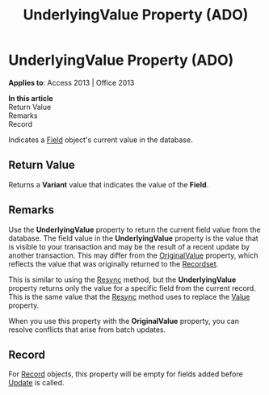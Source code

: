 ﻿---
title: UnderlyingValue Property (ADO)
TOCTitle: UnderlyingValue Property (ADO)
ms:assetid: f84f4c1c-2bd4-a725-3575-ed063ead13c8
ms:mtpsurl: https://msdn.microsoft.com/library/JJ250262(v=office.15)
ms:contentKeyID: 48548782
ms.date: 09/18/2015
mtps_version: v=office.15
---

# UnderlyingValue Property (ADO)


**Applies to**: Access 2013 | Office 2013

**In this article**  
Return Value  
Remarks  
Record  

Indicates a [Field](field-object-ado.md) object's current value in the database.

## Return Value

Returns a **Variant** value that indicates the value of the **Field**.

## Remarks

Use the **UnderlyingValue** property to return the current field value from the database. The field value in the **UnderlyingValue** property is the value that is visible to your transaction and may be the result of a recent update by another transaction. This may differ from the [OriginalValue](originalvalue-property-ado.md) property, which reflects the value that was originally returned to the [Recordset](recordset-object-ado.md).

This is similar to using the [Resync](resync-method-ado.md) method, but the **UnderlyingValue** property returns only the value for a specific field from the current record. This is the same value that the [Resync](resync-method-ado.md) method uses to replace the [Value](value-property-ado.md) property.

When you use this property with the **OriginalValue** property, you can resolve conflicts that arise from batch updates.

## Record

For [Record](record-object-ado.md) objects, this property will be empty for fields added before [Update](update-method-ado.md) is called.

